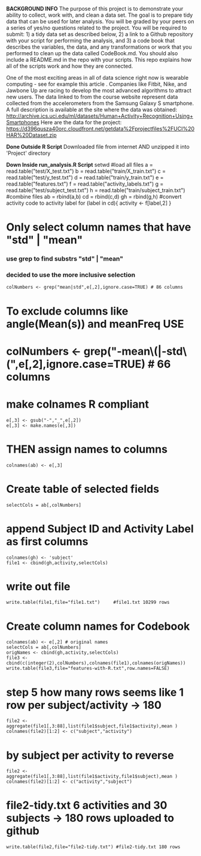 **BACKGROUND INFO**
The purpose of this project is to demonstrate your ability to collect, work with, and clean a data set. The goal is to prepare tidy data that can be used for later analysis. You will be graded by your peers on a series of yes/no questions related to the project. You will be required to submit: 1) a tidy data set as described below, 2) a link to a Github repository with your script for performing the analysis, and 3) a code book that describes the variables, the data, and any transformations or work that you performed to clean up the data called CodeBook.md. You should also include a README.md in the repo with your scripts. This repo explains how all of the scripts work and how they are connected.

One of the most exciting areas in all of data science right now is wearable computing - see for example this article . Companies like Fitbit, Nike, and Jawbone Up are racing to develop the most advanced algorithms to attract new users. The data linked to from the course website represent data collected from the accelerometers from the Samsung Galaxy S smartphone. A full description is available at the site where the data was obtained:
http://archive.ics.uci.edu/ml/datasets/Human+Activity+Recognition+Using+Smartphones
Here are the data for the project:
https://d396qusza40orc.cloudfront.net/getdata%2Fprojectfiles%2FUCI%20HAR%20Dataset.zip

**Done Outside R Script**
Downloaded file from internet AND unzipped it into 'Project' directory

**Down Inside run_analysis.R Script**
	setwd 
#load all files
	a = read.table("test/X_test.txt")
	b = read.table("train/X_train.txt")
	c = read.table("test/y_test.txt")
	d = read.table("train/y_train.txt")
	e = read.table("features.txt")
	f = read.table("activity_labels.txt")
	g = read.table("test/subject_test.txt")
	h = read.table("train/subject_train.txt")
#combine files
	ab = rbind(a,b)
	cd = rbind(c,d)
	gh = rbind(g,h)
#convert activity code to activity label
	for (label in cd){
		activity <- f[label,2]
	}
# Only select column names that have "std" | "mean"
### use grep to find substrs "std" | "mean"
### decided to use the more inclusive selection
	colNumbers <- grep("mean|std",e[,2],ignore.case=TRUE) # 86 columns
# To exclude columns like angle(Mean(s)) and meanFreq USE 
# colNumbers <- grep("-mean\\(|-std\\(",e[,2],ignore.case=TRUE) # 66 columns
# make colnames R compliant 
	e[,3] <- gsub("-","_",e[,2])
	e[,3] <- make.names(e[,3])
# THEN assign names to columns
	colnames(ab) <- e[,3]
# Create table of selected fields
	selectCols = ab[,colNumbers]
# append Subject ID and Activity Label as first columns
	colnames(gh) <- 'subject'
	file1 <- cbind(gh,activity,selectCols)
# write out file	
	write.table(file1,file="file1.txt")		#file1.txt 10299 rows
# Create column names for Codebook
	colnames(ab) <- e[,2] # original names
	selectCols = ab[,colNumbers]
	origNames <- cbind(gh,activity,selectCols)
	file3 <- cbind(c(integer(2),colNumbers),colnames(file1),colnames(origNames))
	write.table(file3,file="features-with-R.txt",row.names=FALSE)
# step 5 how many rows seems like 1 row per subject/activity -> 180
	file2 <- aggregate(file1[,3:88],list(file1$subject,file1$activity),mean )
	colnames(file2)[1:2] <- c("subject","activity")
# by subject per activity to reverse 
	file2 <- aggregate(file1[,3:88],list(file1$activity,file1$subject),mean )
	colnames(file2)[1:2] <- c("activity","subject")
# file2-tidy.txt 6 activities and 30 subjects -> 180 rows uploaded to github 
	write.table(file2,file="file2-tidy.txt") #file2-tidy.txt 180 rows
	